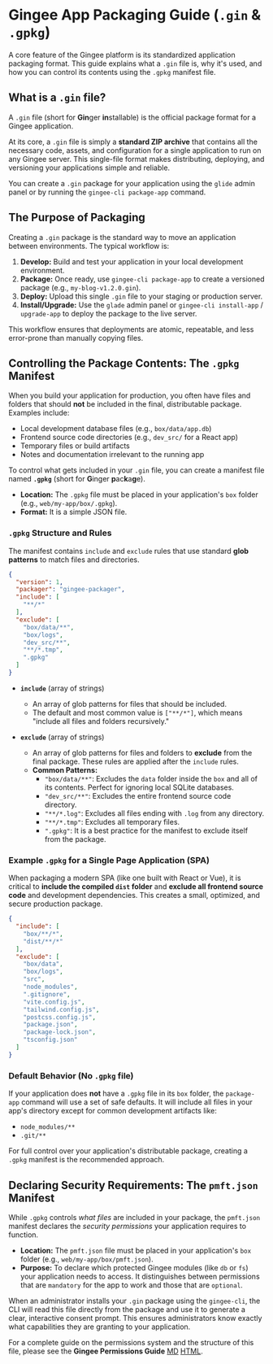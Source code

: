 # Gingee App Packaging Guide (`.gin` & `.gpkg`)

A core feature of the Gingee platform is its standardized application packaging format. This guide explains what a `.gin` file is, why it's used, and how you can control its contents using the `.gpkg` manifest file.

## What is a `.gin` file?

A `.gin` file (short for **Gin**ger **in**stallable) is the official package format for a Gingee application.

At its core, a `.gin` file is simply a **standard ZIP archive** that contains all the necessary code, assets, and configuration for a single application to run on any Gingee server. This single-file format makes distributing, deploying, and versioning your applications simple and reliable.

You can create a `.gin` package for your application using the `glide` admin panel or by running the `gingee-cli package-app` command.

## The Purpose of Packaging

Creating a `.gin` package is the standard way to move an application between environments. The typical workflow is:

1.  **Develop:** Build and test your application in your local development environment.
2.  **Package:** Once ready, use `gingee-cli package-app` to create a versioned package (e.g., `my-blog-v1.2.0.gin`).
3.  **Deploy:** Upload this single `.gin` file to your staging or production server.
4.  **Install/Upgrade:** Use the `glade` admin panel or `gingee-cli install-app` / `upgrade-app` to deploy the package to the live server.

This workflow ensures that deployments are atomic, repeatable, and less error-prone than manually copying files.

## Controlling the Package Contents: The `.gpkg` Manifest

When you build your application for production, you often have files and folders that should **not** be included in the final, distributable package. Examples include:

-   Local development database files (e.g., `box/data/app.db`)
-   Frontend source code directories (e.g., `dev_src/` for a React app)
-   Temporary files or build artifacts
-   Notes and documentation irrelevant to the running app

To control what gets included in your `.gin` file, you can create a manifest file named **`.gpkg`** (short for **G**inger **p**ac**k**a**g**e).

-   **Location:** The `.gpkg` file must be placed in your application's `box` folder (e.g., `web/my-app/box/.gpkg`).
-   **Format:** It is a simple JSON file.

### `.gpkg` Structure and Rules

The manifest contains `include` and `exclude` rules that use standard **glob patterns** to match files and directories.

```json
{
  "version": 1,
  "packager": "gingee-packager",
  "include": [
    "**/*"
  ],
  "exclude": [
    "box/data/**",
    "box/logs",
    "dev_src/**",
    "**/*.tmp",
    ".gpkg"
  ]
}
```

-   **`include`** (array of strings)
    -   An array of glob patterns for files that should be included.
    -   The default and most common value is `["**/*"]`, which means "include all files and folders recursively."

-   **`exclude`** (array of strings)
    -   An array of glob patterns for files and folders to **exclude** from the final package. These rules are applied after the `include` rules.
    -   **Common Patterns:**
        -   `"box/data/**"`: Excludes the `data` folder inside the `box` and all of its contents. Perfect for ignoring local SQLite databases.
        -   `"dev_src/**"`: Excludes the entire frontend source code directory.
        -   `"**/*.log"`: Excludes all files ending with `.log` from any directory.
        -   `"**/*.tmp"`: Excludes all temporary files.
        -   `".gpkg"`: It is a best practice for the manifest to exclude itself from the package.

### Example `.gpkg` for a Single Page Application (SPA)

When packaging a modern SPA (like one built with React or Vue), it is critical to **include the compiled `dist` folder** and **exclude all frontend source code** and development dependencies. This creates a small, optimized, and secure production package.

```json
{
  "include": [
    "box/**/*",
    "dist/**/*"
  ],
  "exclude": [
    "box/data",
    "box/logs",
    "src",
    "node_modules",
    ".gitignore",
    "vite.config.js",
    "tailwind.config.js",
    "postcss.config.js",
    "package.json",
    "package-lock.json",
    "tsconfig.json"
  ]
}
```

### Default Behavior (No `.gpkg` file)

If your application does **not** have a `.gpkg` file in its `box` folder, the `package-app` command will use a set of safe defaults. It will include all files in your app's directory except for common development artifacts like:

-   `node_modules/**`
-   `.git/**`

For full control over your application's distributable package, creating a `.gpkg` manifest is the recommended approach.

## Declaring Security Requirements: The `pmft.json` Manifest

While `.gpkg` controls *what files* are included in your package, the `pmft.json` manifest declares the *security permissions* your application requires to function.

-   **Location:** The `pmft.json` file must be placed in your application's `box` folder (e.g., `web/my-app/box/pmft.json`).
-   **Purpose:** To declare which protected Gingee modules (like `db` or `fs`) your application needs to access. It distinguishes between permissions that are `mandatory` for the app to work and those that are `optional`.

When an administrator installs your `.gin` package using the `gingee-cli`, the CLI will read this file directly from the package and use it to generate a clear, interactive consent prompt. This ensures administrators know exactly what capabilities they are granting to your application.

For a complete guide on the permissions system and the structure of this file, please see the **Gingee Permissions Guide** [MD](./permissions-guide.md) [HTML](./permissions-guide.html).
